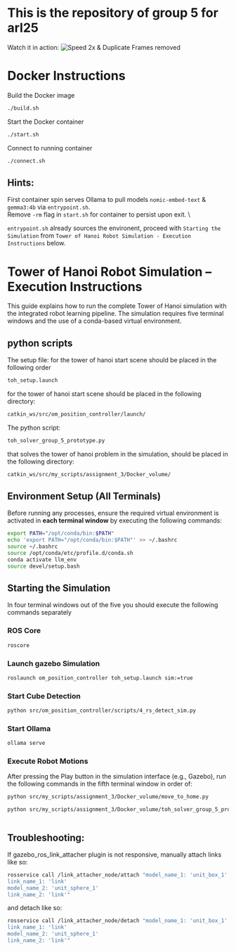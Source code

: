 # This is the repository of group 5 for arl25

Watch it in action:
![Speed 2x & Duplicate Frames removed](FullAnimationSpeedupLQ.gif)

# Docker Instructions

Build the Docker image
```bash
./build.sh
```
Start the Docker container
```bash
./start.sh
```
Connect to running container
```bash
./connect.sh
```

## Hints:

First container spin serves Ollama to pull models `nomic-embed-text` & `gemma3:4b` via `entrypoint.sh`. \
Remove `-rm` flag in `start.sh` for container to persist upon exit. \

`entrypoint.sh` already sources the environent, proceed with `Starting the Simulation` from `Tower of Hanoi Robot Simulation - Execution Instructions` below.


# Tower of Hanoi Robot Simulation – Execution Instructions

This guide explains how to run the complete Tower of Hanoi simulation with the integrated robot learning pipeline. The simulation requires five terminal windows and the use of a conda-based virtual environment.

## python scripts

The setup file: for the tower of hanoi start scene should be placed in the following order

```bash
toh_setup.launch
```

for the tower of hanoi start scene should be placed in the following directory:

```bash
catkin_ws/src/om_position_controller/launch/
```

The python script:

```bash
toh_solver_group_5_prototype.py
```

that solves the tower of hanoi problem in the simulation, should be placed in the following directory:

```bash
catkin_ws/src/my_scripts/assignment_3/Docker_volume/
```

## Environment Setup (All Terminals)

Before running any processes, ensure the required virtual environment is activated in **each terminal window** by executing the following commands:

```bash
export PATH="/opt/conda/bin:$PATH"
echo 'export PATH="/opt/conda/bin:$PATH"' >> ~/.bashrc
source ~/.bashrc
source /opt/conda/etc/profile.d/conda.sh
conda activate llm_env
source devel/setup.bash
```

## Starting the Simulation

In four terminal windows out of the five you should execute the following commands separately

### ROS Core

```bash
roscore
```

### Launch gazebo Simulation

```bash
roslaunch om_position_controller toh_setup.launch sim:=true
```

### Start Cube Detection

```bash
python src/om_position_controller/scripts/4_rs_detect_sim.py
```

### Start Ollama

```bash
ollama serve
```

### Execute Robot Motions

After pressing the Play button in the simulation interface (e.g., Gazebo), run the following commands in the fifth terminal window in order of:

```bash
python src/my_scripts/assignment_3/Docker_volume/move_to_home.py

python src/my_scripts/assignment_3/Docker_volume/toh_solver_group_5_prototype.py
```

```

```

## Troubleshooting:

If gazebo_ros_link_attacher plugin is not responsive, manually attach links like so:
```bash
rosservice call /link_attacher_node/attach "model_name_1: 'unit_box_1'
link_name_1: 'link'
model_name_2: 'unit_sphere_1'
link_name_2: 'link'"
```
and detach like so:
```bash
rosservice call /link_attacher_node/detach "model_name_1: 'unit_box_1'
link_name_1: 'link'
model_name_2: 'unit_sphere_1'
link_name_2: 'link'"
```
